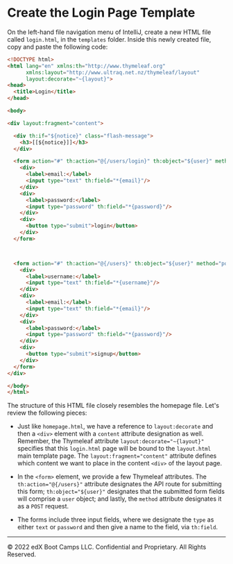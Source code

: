 # Create the Login Page Template

On the left-hand file navigation menu of IntelliJ, create a new HTML file called `login.html`, in the `templates` folder. Inside this newly created file, copy and paste the following code:

```html
<!DOCTYPE html>
<html lang="en" xmlns:th="http://www.thymeleaf.org"
      xmlns:layout="http://www.ultraq.net.nz/thymeleaf/layout"
      layout:decorate="~{layout}">
<head>
  <title>Login</title>
</head>

<body>

<div layout:fragment="content">

  <div th:if="${notice}" class="flash-message">
    <h3>[[${notice}]]</h3>
  </div>

  <form action="#" th:action="@{/users/login}" th:object="${user}" method="post" class="login-form">
    <div>
      <label>email:</label>
      <input type="text" th:field="*{email}"/>
    </div>
    <div>
      <label>password:</label>
      <input type="password" th:field="*{password}"/>
    </div>
    <div>
      <button type="submit">login</button>
    </div>
  </form>



  <form action="#" th:action="@{/users}" th:object="${user}" method="post" class="signup-form">
    <div>
      <label>username:</label>
      <input type="text" th:field="*{username}"/>
    </div>
    <div>
      <label>email:</label>
      <input type="text" th:field="*{email}"/>
    </div>
    <div>
      <label>password:</label>
      <input type="password" th:field="*{password}"/>
    </div>
    <div>
      <button type="submit">signup</button>
    </div>
  </form>
</div>

</body>
</html>
```

The structure of this HTML file closely resembles the homepage file. Let's review the following pieces:

* Just like `homepage.html`, we have a reference to `layout:decorate` and then a `<div>` element with a `content` attribute designation as well. Remember, the Thymeleaf attribute `layout:decorate="~{layout}"` specifies that this `login.html` page will be bound to the `layout.html` main template page. The `layout:fragment="content"` attribute defines which content we want to place in the content `<div>` of the layout page.

* In the `<form>` element, we provide a few Thymeleaf attributes. The `th:action="@{/users}"` attribute designates the API route for submitting this form; `th:object="${user}"` designates that the submitted form fields will comprise a `user` object; and lastly, the `method` attribute designates it as a `POST` request.

* The forms include three input fields, where we designate the `type` as either `text` or `password` and then give a name to the field, via `th:field`.

---
© 2022 edX Boot Camps LLC. Confidential and Proprietary. All Rights Reserved.